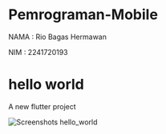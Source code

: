 # Pemrograman-Mobile

NAMA     : Rio Bagas Hermawan

NIM      : 2241720193


# hello world

A new flutter project

![Screenshots hello_world](images/01.png)
